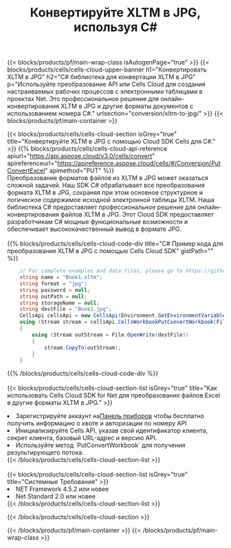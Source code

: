 ﻿---
title:  Конвертируйте XLTM в JPG, используя C#
description:  Использование Cloud SDK Aspose.Cells для C# для преобразования файла формата XLTM в файл формата JPG.
---
{{< blocks/products/pf/main-wrap-class isAutogenPage="true" >}}
{{< blocks/products/cells/cells-cloud-upper-banner h1="Конвертировать XLTM в JPG" h2="C# библиотека для конвертации XLTM в JPG" p="Используйте преобразование API или Cells Cloud для создания настраиваемых рабочих процессов с электронными таблицами в проектах Net. Это профессиональное решение для онлайн-конвертирования XLTM в JPG и другие форматы документов с использованием номера C#." urlsection="conversion/xltm-to-jpg/" >}}
{{< blocks/products/pf/main-container >}}

{{< blocks/products/cells/cells-cloud-section isGrey="true" title="Конвертируйте XLTM в JPG с помощью Cloud SDK Cells для C#." >}}
{{% blocks/products/cells/cells-cloud-api-reference apiurl="https://api.aspose.cloud/v3.0/cells/convert" apireferenceurl="https://apireference.aspose.cloud/cells/#/Conversion/PutConvertExcel" apimethod="PUT" %}}
<br/>
Преобразование форматов файлов из XLTM в JPG может оказаться сложной задачей. Наш SDK C# обрабатывает все преобразования формата XLTM в JPG, сохраняя при этом основное структурное и логическое содержимое исходной электронной таблицы XLTM. Наша библиотека C# предоставляет профессиональное решение для онлайн-конвертирования файлов XLTM в JPG. Этот Cloud SDK предоставляет разработчикам C# мощные функциональные возможности и обеспечивает высококачественный вывод в формате JPG.
<br/>
<br/>
{{% blocks/products/cells/cells-cloud-code-div title="C# Пример кода для преобразования XLTM в JPG с помощью Cells Cloud SDK" gistPath="" %}}
 
```cs
    // For complete examples and data files, please go to https://github.com/aspose-cells-cloud/aspose-cells-cloud-dotnet/
    string name = "Book1.xltm";
    string format = "jpg";
    string password = null;
    string outPath = null;
    string storageName = null;
    string destFile = "Book1.jpg";
    CellsApi cellsApi = new CellsApi(Environment.GetEnvironmentVariable("ProductClientId"), Environment.GetEnvironmentVariable("ProductClientSecret"));
    using (Stream stream = cellsApi.CellsWorkbookPutConvertWorkbook(File.OpenRead(name), format, password, outPath, storageName))
    {
        using (Stream outStream = File.OpenWrite(destFile))
        {
            stream.CopyTo(outStream);
        }
    }
```
 
{{% /blocks/products/cells/cells-cloud-code-div %}}
<br/>
<br/>
{{< blocks/products/cells/cells-cloud-section-list isGrey="true" title="Как использовать Cells Cloud SDK for Net для преобразования файлов Excel в другие форматы XLTM в JPG." >}}
<li> Зарегистрируйте аккаунт на<a href="https://dashboard.aspose.cloud/">Панель приборов</a> чтобы бесплатно получить информацию о квоте и авторизации по номеру API</li>
<li>Инициализируйте Cells API, указав свой идентификатор клиента, секрет клиента, базовый URL-адрес и версию API.</li>
<li>Используйте метод `PutConvertWorkbook` для получения результирующего потока.</li>
{{< /blocks/products/cells/cells-cloud-section-list >}}
<br/>
<br/>
{{< blocks/products/cells/cells-cloud-section-list isGrey="true" title="Системные Требования" >}}
<li>NET Framework 4.5.2 или новее</li>
<li>Net Standard 2.0 или новее</li>
{{< /blocks/products/cells/cells-cloud-section-list >}}

{{< /blocks/products/cells/cells-cloud-section >}}

{{< /blocks/products/pf/main-container >}}
{{< /blocks/products/pf/main-wrap-class >}}
